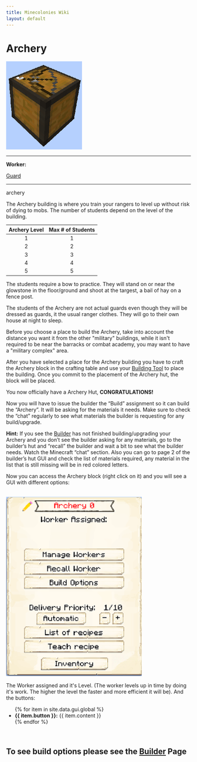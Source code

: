```yaml
---
title: Minecolonies Wiki
layout: default
---
```

# Archery

<div class="infobox box text-center">
    <img src="../../assets/images/buildings/Archery_Block.png" alt="Archery" />
    <hr />
    <div class="row section-text text-left">
        <div class="col">
        <p><strong>Worker:</strong></p>
        </div>
        <div class="col">
        <p><a href="../workers/guard">Guard</a></p>
        </div>
    </div>
    <hr />
    <recipe>archery</recipe>
</div>

The Archery building is where you train your rangers to level up without risk of dying to mobs. The number of students depend on the level of the building. 

| Archery Level | Max # of Students |
| :----: | :----: |
| 1 | 1 |
| 2 | 2 |
| 3 | 3 |
| 4 | 4 |
| 5 | 5 |

The students require a bow to practice. They will stand on or near the glowstone in the floor/ground and shoot at the targest, a bail of hay on a fence post. 

The students of the Archery are not actual guards even though they will be dressed as guards, it the usual ranger clothes. They will go to their own house at night to sleep. 

Before you choose a place to build the Archery, take into account the distance you want it from the other "military" buildings, while it isn't required to be near the barracks or combat academy, you may want to have a "military complex" area.

After you have selected a place for the Archery building you have to craft the Archery block in the crafting table and use your [Building Tool](../items/buildingtool) to place the building. Once you commit to the placement of the Archery hut, the block will be placed.

You now officially have a Archery Hut, **CONGRATULATIONS!**

Now you will have to issue the builder the “Build” assignment so it can build the “Archery”. It will be asking for the materials it needs. Make sure to check the “chat” regularly to see what materials the builder is requesting for any build/upgrade.

**Hint:** If you see the [Builder](../../source/workers/builder) has not finished building/upgrading your Archery and you don’t see the builder asking for any materials, go to the builder’s hut and “recall” the builder and wait a bit to see what the builder needs. Watch the Minecraft “chat” section. Also you can go to page 2 of the builder’s hut GUI and check the list of materials required, any material in the list that is still missing will be in red colored letters.  

Now you can access the Archery block (right click on it) and you will see a GUI with different options:

<br>
<div class="row">
  <div class="col-sm-12 col-md">
    <img src="../../assets/images/gui/archerygui.png" class="img-fluid mx-auto" alt="Archery GUI">
   </div>
  <div class="col-sm-12 col-md">
    <p>The Worker assigned and it's Level. (The worker levels up in time by doing it's work. The higher the level the faster and more efficient it will be). And the buttons:</p>
    <ul>
      {% for item in site.data.gui.global %}
        <li><strong>{{ item.button }}:</strong> {{ item.content }}</li>
      {% endfor %}
    </ul>
  </div>
</div>
<br>

## **To see build options please see the [Builder](../../source/workers/builder) Page**
